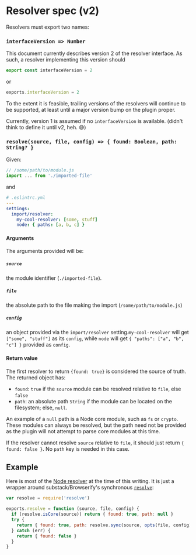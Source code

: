 # Resolver spec (v2)

Resolvers must export two names:

### `interfaceVersion => Number`

This document currently describes version 2 of the resolver interface. As such, a resolver implementing this version should

```js
export const interfaceVersion = 2
```
or
```js
exports.interfaceVersion = 2
```

To the extent it is feasible, trailing versions of the resolvers will continue to be supported, at least until a major version bump on the plugin proper.

Currently, version 1 is assumed if no `interfaceVersion` is available. (didn't think to define it until v2, heh. 😅)

### `resolve(source, file, config) => { found: Boolean, path: String? }`

Given:
```js
// /some/path/to/module.js
import ... from './imported-file'
```

and

```yaml
# .eslintrc.yml
---
settings:
  import/resolver:
    my-cool-resolver: [some, stuff]
    node: { paths: [a, b, c] }
```

#### Arguments

The arguments provided will be:

##### `source`
the module identifier (`./imported-file`).

##### `file`
the absolute path to the file making the import (`/some/path/to/module.js`)

##### `config`

an object provided via the `import/resolver` setting.`my-cool-resolver` will get `["some", "stuff"]` as its `config`, while
  `node` will get `{ "paths": ["a", "b", "c"] }` provided as `config`.

#### Return value

The first resolver to return `{found: true}` is considered the source of truth. The returned object has:

- `found`: `true` if the `source` module can be resolved relative to `file`, else `false`
- `path`: an absolute path `String` if the module can be located on the filesystem; else, `null`.

An example of a `null` path is a Node core module, such as `fs` or `crypto`. These modules can always be resolved, but the path need not be provided as the plugin will not attempt to parse core modules at this time.

If the resolver cannot resolve `source` relative to `file`, it should just return `{ found: false }`. No `path` key is needed in this case.

## Example

Here is most of the [Node resolver] at the time of this writing. It is just a wrapper around substack/Browserify's synchronous [`resolve`]:

```js
var resolve = require('resolve')

exports.resolve = function (source, file, config) {
  if (resolve.isCore(source)) return { found: true, path: null }
  try {
    return { found: true, path: resolve.sync(source, opts(file, config)) }
  } catch (err) {
    return { found: false }
  }
}
```

[Node resolver]: ./node/index.js
[`resolve`]: https://www.npmjs.com/package/resolve
